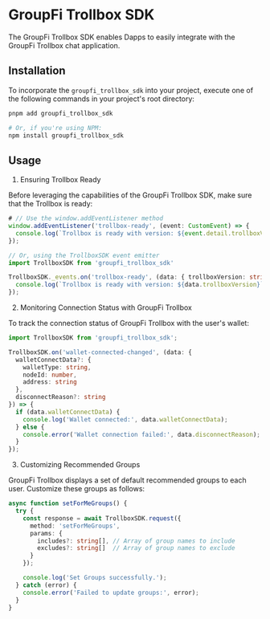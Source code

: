 # GroupFi Trollbox SDK

The GroupFi Trollbox SDK enables Dapps to easily integrate with the GroupFi Trollbox chat application.

## Installation
To incorporate the `groupfi_trollbox_sdk` into your project, execute one of the following commands in your project's root directory:


```sh
pnpm add groupfi_trollbox_sdk

# Or, if you're using NPM:
npm install groupfi_trollbox_sdk
```

## Usage
1. Ensuring Trollbox Ready

Before leveraging the capabilities of the GroupFi Trollbox SDK, make sure that the Trollbox is ready:

```typescript
# // Use the window.addEventListener method
window.addEventListener('trollbox-ready', (event: CustomEvent) => {
  console.log(`Trollbox is ready with version: ${event.detail.trollboxVersion}`);
});

// Or, using the TrollboxSDK event emitter
import TrollboxSDK from 'groupfi_trollbox_sdk'

TrollboxSDK._events.on('trollbox-ready', (data: { trollboxVersion: string }) => {
  console.log(`Trollbox is ready with version: ${data.trollboxVersion}`);
});
```

2. Monitoring Connection Status with GroupFi Trollbox

To track the connection status of GroupFi Trollbox with the user's wallet:

```typescript
import TrollboxSDK from 'groupfi_trollbox_sdk';

TrollboxSDK.on('wallet-connected-changed', (data: {
  walletConnectData?: {
    walletType: string,
    nodeId: number,
    address: string
  },
  disconnectReason?: string
}) => {
  if (data.walletConnectData) {
    console.log('Wallet connected:', data.walletConnectData);
  } else {
    console.error('Wallet connection failed:', data.disconnectReason);
  }
});
```

3. Customizing Recommended Groups

GroupFi Trollbox displays a set of default recommended groups to each user. Customize these groups as follows:

```typescript
async function setForMeGroups() {
  try {
    const response = await TrollboxSDK.request({
      method: 'setForMeGroups',
      params: {
        includes?: string[], // Array of group names to include
        excludes?: string[]  // Array of group names to exclude
      }
    });

    console.log('Set Groups successfully.');
  } catch (error) {
    console.error('Failed to update groups:', error);
  }
}
```

